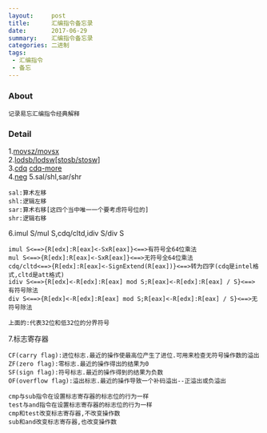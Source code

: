```yaml
---
layout:     post
title:      汇编指令备忘录
date:       2017-06-29
summary:    汇编指令备忘录
categories: 二进制
tags:
 - 汇编指令
 - 备忘
---
```


### About

```
记录易忘汇编指令经典解释
```

### Detail

1.<a href="http://www.fx115.net/qa-220-122690.aspx">movsz/movsx</a>  
2.<a href="http://baike.baidu.com/link?url=LW99HgDBFHx3Ao2Ep1JshAbaQT5O3QqsLqZYhi_a1mJ1tFPXc-S1Y9-JRmYKJQjXn0hR7vO6tIDDzXicIDLnrq">lodsb/lodsw[stosb/stosw]</a>  
3.<a href="http://bbs.bccn.net/thread-327979-1-1.html">cdq</a> <a href="https://zhidao.baidu.com/question/576311402.html">cdq-more</a>  
4.<a href="http://baike.baidu.com/link?url=CT8ZZrc7HIQuiY5exSQr0uESH2sipINbLQr4APzLt8x2JRGo4mqTYw-NA6MigqE83mCndW2EhKDmUqRk-4io5_">neg</a>
5.sal/shl,sar/shr
     
    sal:算术左移
    shl:逻辑左移
    sar:算术右移[这四个当中唯一一个要考虑符号位的]
    shr:逻辑右移
6.imul S/mul S,cdq/cltd,idiv S/div S
    
    imul S<==>{R[edx]:R[eax]<-SxR[eax]}<==>有符号全64位乘法
    mul S<==>{R[edx]:R[eax]<-SxR[eax]}<==>无符号全64位乘法
    cdq/cltd<==>{R[edx]:R[eax]<-SignExtend(R[eax])}<==>转为四字(cdq是intel格式,cltd是att格式)
    idiv S<==>{R[edx]<-R[edx]:R[eax] mod S;R[eax]<-R[edx]:R[eax] / S}<==>有符号除法
    div S<==>{R[edx]<-R[edx]:R[eax] mod S;R[eax]<-R[edx]:R[eax] / S}<==>无符号除法

    上面的:代表32位和低32位的分界符号

7.标志寄存器
    
    CF(carry flag):进位标志.最近的操作使最高位产生了进位.可用来检查无符号操作数的溢出
    ZF(zero flag):零标志.最近的操作得出的结果为0
    SF(sign flag):符号标志.最近的操作得到的结果为负数
    OF(overflow flag):溢出标志.最近的操作导致一个补码溢出--正溢出或负溢出

    cmp与sub指令在设置标志寄存器的标志位的行为一样
    test与and指令在设置标志寄存器的标志位的行为一样
    cmp和test改变标志寄存器,不改变操作数
    sub和and改变标志寄存器,也改变操作数

